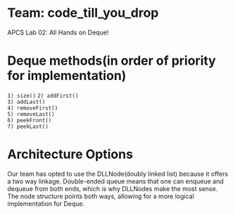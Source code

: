 # Team: code_till_you_drop
APCS Lab 02: All Hands on Deque!
  
# Deque methods(in order of priority for implementation)  
`1) size()`
`2) addFirst()`  
`3) addLast()`  
`4) removeFirst()`  
`5) removeLast()`  
`6) peekFront()`  
`7) peekLast()`  

# Architecture Options
  Our team has opted to use the DLLNode(doubly linked list) because it offers a two way linkage. Double-ended queue means that one can enqueue and dequeue from both ends, which is why DLLNodes make the most sense. The node structure points both ways, allowing for a more logical implementation for Deque.
  
